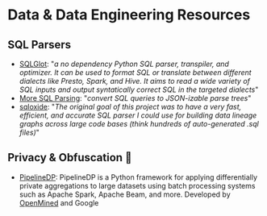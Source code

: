 # Data & Data Engineering Resources

## SQL Parsers
- [SQLGlot](https://github.com/tobymao/sqlglot): "_a no dependency Python SQL parser, transpiler, and optimizer. It can be used to format SQL or translate between different dialects like Presto, Spark, and Hive. It aims to read a wide variety of SQL inputs and output syntatically correct SQL in the targeted dialects_"
- [More SQL Parsing](https://github.com/klahnakoski/mo-sql-parsing): "_convert SQL queries to JSON-izable parse trees_"
- [sqloxide](https://github.com/wseaton/sqloxide): "_The original goal of this project was to have a very fast, efficient, and accurate SQL parser I could use for building data lineage graphs across large code bases (think hundreds of auto-generated .sql files)_"

## Privacy & Obfuscation 🔐
- [PipelineDP](https://github.com/OpenMined/PipelineDP): PipelineDP is a Python framework for applying differentially private aggregations to large datasets using batch processing systems such as Apache Spark, Apache Beam, and more. Developed by [OpenMined](https://www.openmined.org/) and Google
